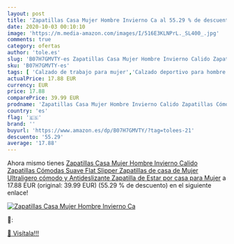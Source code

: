 ```yaml
---
layout: post
title: 'Zapatillas Casa Mujer Hombre Invierno Ca al 55.29 % de descuento'
date: 2020-10-03 00:10:10
image: 'https://m.media-amazon.com/images/I/516E3KLNPrL._SL400_.jpg'
comments: true
category: ofertas
author: 'tole.es'
slug: 'B07H7GMVTY-es Zapatillas Casa Mujer Hombre Invierno Calido Zapatillas...'
sku: 'B07H7GMVTY-es'
tags: [ 'Calzado de trabajo para mujer','Calzado deportivo para hombre','Calzado sanitario y de hostelería para mujer','Chanclas y sandalias de piscina para hombre','Sandalias y chanclas para niña','Zapatillas y calzado deportivo para hombre','Zapatos','Zapatos para hombre','Zapatos para mujer','Zapatos para niñas pequeñas','Zapatos y complementos','Zuecos sanitarios y de hostelería para mujer','Zuecos y mules para hombre','zapatilla', ]
actualPrice: 17.88 EUR
currency: EUR
price: 17.88
comparePrice: 39.99 EUR
prodname: 'Zapatillas Casa Mujer Hombre Invierno Calido Zapatillas Cómodas Suave Flat Slipper Zapatillas de casa de Mujer Ultraligero cómodo y Antideslizante Zapatilla de Estar por casa para Mujer'
country: 'es'
flag: '🇪🇸'
brand: ''
buyurl: 'https://www.amazon.es/dp/B07H7GMVTY/?tag=tolees-21'
descuento: '55.29'
average: '17.88'
---
```


Ahora mismo tienes [Zapatillas Casa Mujer Hombre Invierno Calido Zapatillas Cómodas Suave Flat Slipper Zapatillas de casa de Mujer Ultraligero cómodo y Antideslizante Zapatilla de Estar por casa para Mujer](https://www.amazon.es/dp/B07H7GMVTY/?tag=tolees-21) a 17.88 EUR (original: 39.99 EUR) (55.29 %  de descuento) en el siguiente enlace!

[![Zapatillas Casa Mujer Hombre Invierno Ca](https://m.media-amazon.com/images/I/516E3KLNPrL._SL400_.jpg)](https://www.amazon.es/dp/B07H7GMVTY/?tag=tolees-21)

🔎:


[🛒 Visítala!!!](https://www.amazon.es/dp/B07H7GMVTY/?tag=tolees-21)

